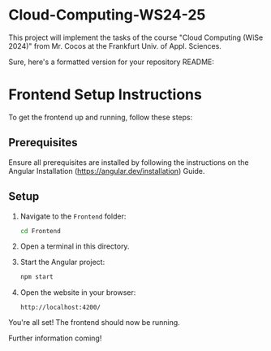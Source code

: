 # Cloud-Computing-WS24-25

This project will implement the tasks of the course "Cloud Computing (WiSe 2024)" from Mr. Cocos at the Frankfurt Univ. of Appl. Sciences.

Sure, here's a formatted version for your repository README:

# Frontend Setup Instructions

To get the frontend up and running, follow these steps:

## Prerequisites

Ensure all prerequisites are installed by following the instructions on the Angular Installation (https://angular.dev/installation) Guide.

## Setup

1. Navigate to the `Frontend` folder:
   ```sh
   cd Frontend
   ```

2. Open a terminal in this directory.

3. Start the Angular project:
   ```sh
   npm start
   ```

4. Open the website in your browser:
   ```
   http://localhost:4200/
   ```

You're all set! The frontend should now be running.

Further information coming!
